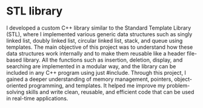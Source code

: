 # STL library

I developed a custom C++ library similar to the Standard Template Library (STL), where I implemented various generic data structures such as singly linked list,
doubly linked list, circular linked list, stack, and queue using templates. The main objective of this project was to understand how these data structures work 
internally and to make them reusable like a header file-based library. All the functions such as insertion, deletion, display, and searching are implemented in a 
modular way, and the library can be included in any C++ program using just #include. Through this project, I gained a deeper understanding of memory management,
pointers, object-oriented programming, and templates. It helped me improve my problem-solving skills and write clean, reusable, and efficient code that can be used
in real-time applications.
